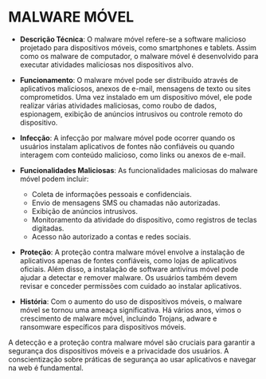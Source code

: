 # MALWARE MÓVEL
- **Descrição Técnica**: O malware móvel refere-se a software malicioso projetado para dispositivos móveis, como smartphones e tablets. Assim como os malware de computador, o malware móvel é desenvolvido para executar atividades maliciosas nos dispositivos alvo.

- **Funcionamento**: O malware móvel pode ser distribuído através de aplicativos maliciosos, anexos de e-mail, mensagens de texto ou sites comprometidos. Uma vez instalado em um dispositivo móvel, ele pode realizar várias atividades maliciosas, como roubo de dados, espionagem, exibição de anúncios intrusivos ou controle remoto do dispositivo.

- **Infecção**: A infecção por malware móvel pode ocorrer quando os usuários instalam aplicativos de fontes não confiáveis ou quando interagem com conteúdo malicioso, como links ou anexos de e-mail.

- **Funcionalidades Maliciosas**: As funcionalidades maliciosas do malware móvel podem incluir:

  - Coleta de informações pessoais e confidenciais.
  - Envio de mensagens SMS ou chamadas não autorizadas.
  - Exibição de anúncios intrusivos.
  - Monitoramento da atividade do dispositivo, como registros de teclas digitadas.
  - Acesso não autorizado a contas e redes sociais.

- **Proteção**: A proteção contra malware móvel envolve a instalação de aplicativos apenas de fontes confiáveis, como lojas de aplicativos oficiais. Além disso, a instalação de software antivírus móvel pode ajudar a detectar e remover malware. Os usuários também devem revisar e conceder permissões com cuidado ao instalar aplicativos.

- **História**: Com o aumento do uso de dispositivos móveis, o malware móvel se tornou uma ameaça significativa. Há vários anos, vimos o crescimento de malware móvel, incluindo Trojans, adware e ransomware específicos para dispositivos móveis.

A detecção e a proteção contra malware móvel são cruciais para garantir a segurança dos dispositivos móveis e a privacidade dos usuários. A conscientização sobre práticas de segurança ao usar aplicativos e navegar na web é fundamental.